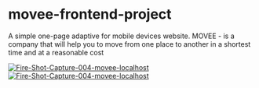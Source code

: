 # movee-frontend-project

A simple one-page adaptive for mobile devices website.
MOVEE - is a company that will help you to move from one place to another in a shortest time and at a reasonable cost

<a href="https://ibb.co/HXdqTQR"><img src="https://i.ibb.co/HXdqTQR/Fire-Shot-Capture-004-movee-localhost.png" alt="Fire-Shot-Capture-004-movee-localhost" border="0"></a>
<a href="https://ibb.co/HXdqTQR"><img src="https://i.ibb.co/HXdqTQR/Fire-Shot-Capture-004-movee-localhost.png" alt="Fire-Shot-Capture-004-movee-localhost" border="0"></a>
